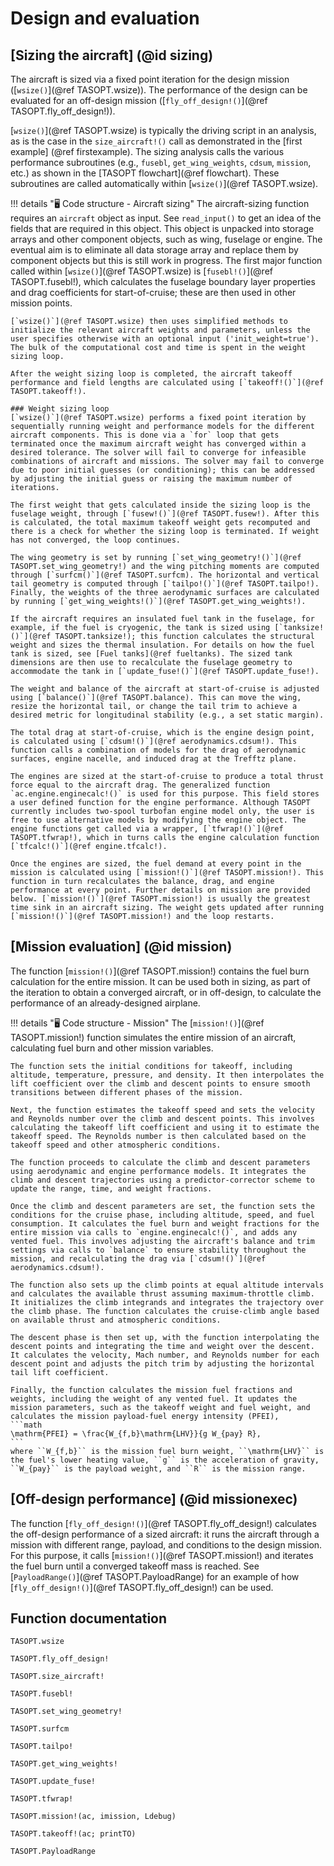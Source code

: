 # Design and evaluation

## [Sizing the aircraft] (@id sizing)

The aircraft is sized via a fixed point iteration for the design mission ([`wsize()`](@ref TASOPT.wsize)). The performance of the design can be evaluated for an off-design mission ([`fly_off_design!()`](@ref TASOPT.fly_off_design!)).

[`wsize()`](@ref TASOPT.wsize) is typically the driving script in an analysis, as is the case in the `size_aircraft!()` call as demonstrated in the [first example] (@ref firstexample). The sizing analysis calls the various performance subroutines (e.g., `fusebl`, `get_wing_weights`, `cdsum`, `mission`, etc.) as shown in the [TASOPT flowchart](@ref flowchart). These subroutines are called automatically within [`wsize()`](@ref TASOPT.wsize).

!!! details "🖥️ Code structure - Aircraft sizing" 
    The aircraft-sizing function requires an `aircraft` object as input. See `read_input()` to get an idea of the fields that are required in this object. This object is unpacked into storage arrays and other component objects, such as wing, fuselage or engine. The eventual aim is to eliminate all data storage array and replace them by component objects but this is still work in progress. The first major function called within [`wsize()`](@ref TASOPT.wsize) is [`fusebl!()`](@ref TASOPT.fusebl!), which calculates the fuselage boundary layer properties and drag coefficients for start-of-cruise; these are then used in other mission points. 

    [`wsize()`](@ref TASOPT.wsize) then uses simplified methods to initialize the relevant aircraft weights and parameters, unless the user specifies otherwise with an optional input ('init_weight=true'). The bulk of the computational cost and time is spent in the weight sizing loop.

    After the weight sizing loop is completed, the aircraft takeoff performance and field lengths are calculated using [`takeoff!()`](@ref TASOPT.takeoff!).

    ### Weight sizing loop
    [`wsize()`](@ref TASOPT.wsize) performs a fixed point iteration by sequentially running weight and performance models for the different aircraft components. This is done via a `for` loop that gets terminated once the maximum aircraft weight has converged within a desired tolerance. The solver will fail to converge for infeasible combinations of aircraft and missions. The solver may fail to converge due to poor initial guesses (or conditioning); this can be addressed by adjusting the initial guess or raising the maximum number of iterations.

    The first weight that gets calculated inside the sizing loop is the fuselage weight, through [`fusew!()`](@ref TASOPT.fusew!). After this is calculated, the total maximum takeoff weight gets recomputed and there is a check for whether the sizing loop is terminated. If weight has not converged, the loop continues.

    The wing geometry is set by running [`set_wing_geometry!()`](@ref TASOPT.set_wing_geometry!) and the wing pitching moments are computed through [`surfcm()`](@ref TASOPT.surfcm). The horizontal and vertical tail geometry is computed through [`tailpo!()`](@ref TASOPT.tailpo!). Finally, the weights of the three aerodynamic surfaces are calculated by running [`get_wing_weights!()`](@ref TASOPT.get_wing_weights!).

    If the aircraft requires an insulated fuel tank in the fuselage, for example, if the fuel is cryogenic, the tank is sized using [`tanksize!()`](@ref TASOPT.tanksize!); this function calculates the structural weight and sizes the thermal insulation. For details on how the fuel tank is sized, see [Fuel tanks](@ref fueltanks). The sized tank dimensions are then use to recalculate the fuselage geometry to accommodate the tank in [`update_fuse!()`](@ref TASOPT.update_fuse!). 

    The weight and balance of the aircraft at start-of-cruise is adjusted using [`balance()`](@ref TASOPT.balance). This can move the wing, resize the horizontal tail, or change the tail trim to achieve a desired metric for longitudinal stability (e.g., a set static margin).  

    The total drag at start-of-cruise, which is the engine design point, is calculated using [`cdsum!()`](@ref aerodynamics.cdsum!). This function calls a combination of models for the drag of aerodynamic surfaces, engine nacelle, and induced drag at the Trefftz plane. 

    The engines are sized at the start-of-cruise to produce a total thrust force equal to the aircraft drag. The generalized function `ac.engine.enginecalc!()` is used for this purpose. This field stores a user defined function for the engine performance. Although TASOPT currently includes two-spool turbofan engine model only, the user is free to use alternative models by modifying the engine object. The engine functions get called via a wrapper, [`tfwrap!()`](@ref TASOPT.tfwrap!), which in turns calls the engine calculation function [`tfcalc!()`](@ref engine.tfcalc!).

    Once the engines are sized, the fuel demand at every point in the mission is calculated using [`mission!()`](@ref TASOPT.mission!). This function in turn recalculates the balance, drag, and engine performance at every point. Further details on mission are provided below. [`mission!()`](@ref TASOPT.mission!) is usually the greatest time sink in an aircraft sizing. The weight gets updated after running [`mission!()`](@ref TASOPT.mission!) and the loop restarts.

## [Mission evaluation] (@id mission)
The function [`mission!()`](@ref TASOPT.mission!) contains the fuel burn calculation for the entire mission. It can be used both in sizing, as part of the iteration to obtain a converged aircraft, or in off-design, to calculate the performance of an already-designed airplane. 

!!! details "🖥️ Code structure - Mission" 
    The [`mission!()`](@ref TASOPT.mission!) function simulates the entire mission of an aircraft, calculating fuel burn and other mission variables. 

    The function sets the initial conditions for takeoff, including altitude, temperature, pressure, and density. It then interpolates the lift coefficient over the climb and descent points to ensure smooth transitions between different phases of the mission. 

    Next, the function estimates the takeoff speed and sets the velocity and Reynolds number over the climb and descent points. This involves calculating the takeoff lift coefficient and using it to estimate the takeoff speed. The Reynolds number is then calculated based on the takeoff speed and other atmospheric conditions.

    The function proceeds to calculate the climb and descent parameters using aerodynamic and engine performance models. It integrates the climb and descent trajectories using a predictor-corrector scheme to update the range, time, and weight fractions. 

    Once the climb and descent parameters are set, the function sets the conditions for the cruise phase, including altitude, speed, and fuel consumption. It calculates the fuel burn and weight fractions for the entire mission via calls to `engine.enginecalc!()`, and adds any vented fuel. This involves adjusting the aircraft's balance and trim settings via calls to `balance` to ensure stability throughout the mission, and recalculating the drag via [`cdsum!()`](@ref aerodynamics.cdsum!).

    The function also sets up the climb points at equal altitude intervals and calculates the available thrust assuming maximum-throttle climb. It initializes the climb integrands and integrates the trajectory over the climb phase. The function calculates the cruise-climb angle based on available thrust and atmospheric conditions.

    The descent phase is then set up, with the function interpolating the descent points and integrating the time and weight over the descent. It calculates the velocity, Mach number, and Reynolds number for each descent point and adjusts the pitch trim by adjusting the horizontal tail lift coefficient.

    Finally, the function calculates the mission fuel fractions and weights, including the weight of any vented fuel. It updates the mission parameters, such as the takeoff weight and fuel weight, and calculates the mission payload-fuel energy intensity (PFEI),
    ```math
    \mathrm{PFEI} = \frac{W_{f,b}\mathrm{LHV}}{g W_{pay} R},
    ```
    where ``W_{f,b}`` is the mission fuel burn weight, ``\mathrm{LHV}`` is the fuel's lower heating value, ``g`` is the acceleration of gravity, ``W_{pay}`` is the payload weight, and ``R`` is the mission range.

## [Off-design performance] (@id missionexec)
The function [`fly_off_design!()`](@ref TASOPT.fly_off_design!) calculates the off-design performance of a sized aircraft: it runs the aircraft through a mission with different range, payload, and conditions to the design mission. For this purpose, it calls [`mission!()`](@ref TASOPT.mission!) and iterates the fuel burn until a converged takeoff mass is reached. See [`PayloadRange()`](@ref TASOPT.PayloadRange) for an example of how [`fly_off_design!()`](@ref TASOPT.fly_off_design!) can be used.

## Function documentation
```@docs
TASOPT.wsize

TASOPT.fly_off_design!

TASOPT.size_aircraft!

TASOPT.fusebl!

TASOPT.set_wing_geometry!

TASOPT.surfcm

TASOPT.tailpo!

TASOPT.get_wing_weights!

TASOPT.update_fuse!

TASOPT.tfwrap!

TASOPT.mission!(ac, imission, Ldebug)

TASOPT.takeoff!(ac; printTO)

TASOPT.PayloadRange

```

